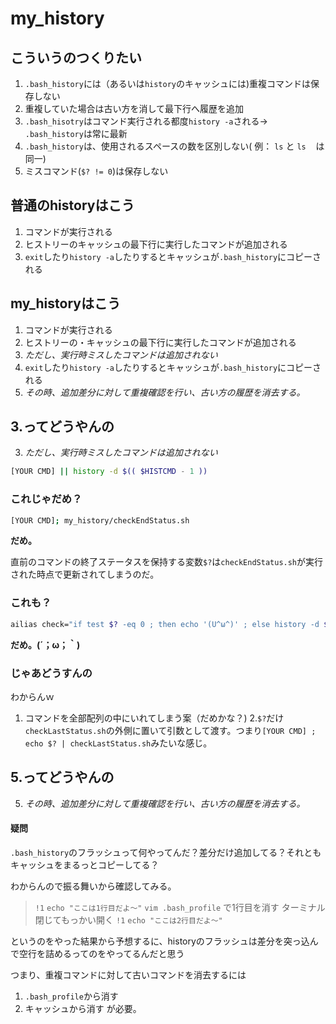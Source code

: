 # my_history

## こういうのつくりたい
1. `.bash_history`には（あるいは`history`のキャッシュには)重複コマンドは保存しない
2. 重複していた場合は古い方を消して最下行へ履歴を追加
3. `.bash_hisotry`はコマンド実行される都度`history -a`される-> `.bash_history`は常に最新
4. `.bash_history`は、使用されるスペースの数を区別しない( 例： `ls` と `ls　` は同一)
5. ミスコマンド(`$? != 0`)は保存しない

## 普通のhistoryはこう
1. コマンドが実行される
2. ヒストリーのキャッシュの最下行に実行したコマンドが追加される
3. `exit`したり`history -a`したりするとキャッシュが`.bash_history`にコピーされる

## my_historyはこう
1. コマンドが実行される
2. ヒストリーの・キャッシュの最下行に実行したコマンドが追加される
3. *ただし、実行時ミスしたコマンドは追加されない*
4. `exit`したり`history -a`したりするとキャッシュが`.bash_history`にコピーされる
5. *その時、追加差分に対して重複確認を行い、古い方の履歴を消去する。*

## 3.ってどうやんの

3. *ただし、実行時ミスしたコマンドは追加されない*

```sh
[YOUR CMD] || history -d $(( $HISTCMD - 1 ))
```
### これじゃだめ？
```sh
[YOUR CMD]; my_history/checkEndStatus.sh
```
**だめ。**

直前のコマンドの終了ステータスを保持する変数`$?`は`checkEndStatus.sh`が実行された時点で更新されてしまうのだ。

### これも？

```sh
ailias check="if test $? -eq 0 ; then echo '(U^ω^)' ; else history -d $(( $HISTCMD - 1 )) ; echo '(´；ω；｀)' ; fi"
```
**だめ。(´；ω；｀)**

### じゃあどうすんの

わからんｗ

1. コマンドを全部配列の中にいれてしまう案（だめかな？)
2.`$?`だけ`checkLastStatus.sh`の外側に置いて引数として渡す。つまり`[YOUR CMD] ; echo $? | checkLastStatus.sh`みたいな感じ。

## 5.ってどうやんの

5. *その時、追加差分に対して重複確認を行い、古い方の履歴を消去する。*

#### 疑問

`.bash_history`のフラッシュって何やってんだ？差分だけ追加してる？それともキャッシュをまるっとコピーしてる？

わからんので振る舞いから確認してみる。

> `!1`
`echo "ここは1行目だよ〜"`
> `vim .bash_profile` で1行目を消す
> ターミナル閉じてもっかい開く
> `!1`
`echo "ここは2行目だよ〜"`

というのをやった結果から予想するに、historyのフラッシュは差分を突っ込んで空行を詰めるってのをやってるんだと思う

つまり、重複コマンドに対して古いコマンドを消去するには
1. `.bash_profile`から消す
2. キャッシュから消す
が必要。


